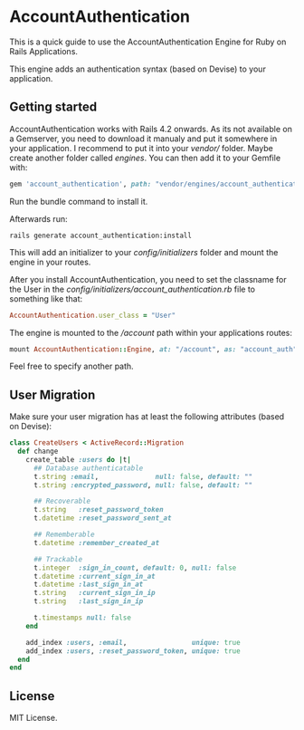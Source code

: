 # AccountAuthentication
This is a quick guide to use the AccountAuthentication Engine for Ruby on Rails Applications.

This engine adds an authentication syntax (based on Devise) to your application.

## Getting started
AccountAuthentication works with Rails 4.2 onwards. As its not available on a Gemserver, you need to download it manualy and put it somewhere in your application. I recommend to put it into your *vendor/* folder. Maybe create another folder called *engines*. You can then add it to your Gemfile with:

```ruby
gem 'account_authentication', path: "vendor/engines/account_authentication"
```

Run the bundle command to install it.

Afterwards run:

```console
rails generate account_authentication:install
```

This will add an initializer to your *config/initializers* folder and mount the engine in your routes.



After you install AccountAuthentication, you need to set the classname for the User in the *config/initializers/account_authentication.rb* file to something like that:

```ruby
AccountAuthentication.user_class = "User"
```


The engine is mounted to the */account* path within your applications routes:

```ruby
mount AccountAuthentication::Engine, at: "/account", as: "account_auth"
```

Feel free to specify another path.


## User Migration
Make sure your user migration has at least the following attributes (based on Devise):

```ruby
class CreateUsers < ActiveRecord::Migration
  def change
    create_table :users do |t|
      ## Database authenticatable
      t.string :email,              null: false, default: ""
      t.string :encrypted_password, null: false, default: ""

      ## Recoverable
      t.string   :reset_password_token
      t.datetime :reset_password_sent_at

      ## Rememberable
      t.datetime :remember_created_at

      ## Trackable
      t.integer  :sign_in_count, default: 0, null: false
      t.datetime :current_sign_in_at
      t.datetime :last_sign_in_at
      t.string   :current_sign_in_ip
      t.string   :last_sign_in_ip

      t.timestamps null: false
    end

    add_index :users, :email,                unique: true
    add_index :users, :reset_password_token, unique: true
  end
end
```

## License

MIT License.